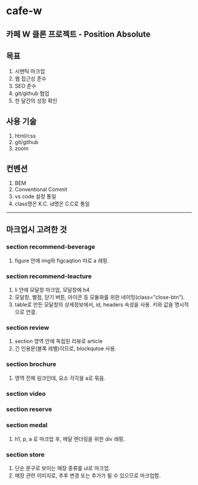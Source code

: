 # cafe-w
카페 W 클론 프로젝트 - Position Absolute
---
## 목표
  1. 시멘틱 마크업
  2. 웹 접근성 준수
  3. SEO 준수
  4. git/github 협업
  5. 한 달간의 성장 확인
## 사용 기술
  1. html/css
  2. git/github
  3. zoom
## 컨벤션
  1. BEM
  2. Conventional Commit
  3. vs code 설정 통일
  4. class명은 K.C. id명은 C.C로 통일
---
## 마크업시 고려한 것
  ### section recommend-beverage
  1. figure 안에 img와 figcaqtion 따로 a 래핑.
  ### section recommend-leacture
  1. li 안에 모달창 마크업, 모달창에 h4
  2. 모달창, 별점, 닫기 버튼, 아이콘 등 모듈화를 위한 네이밍(class="close-btn").
  3. table로 만든 모달창의 상세정보에서, id, headers 속성을 사용. 키와 값을 명시적으로 연결.
  ### section review
  1. section 영역 안에 독립된 리뷰로 article
  2. 긴 인용문(블록 레벨)이므로, blockqutoe 사용.
  ### section brochure
  1. 영역 전체 링크인데, 요소 각각을 a로 묶음.
  ### section video

  ### section reserve

  ### section medal
  1. h1, p, a 로 마크업 후, 메달 렌더링을 위한 div 래핑.
  ### section store
  1. 단순 문구로 보이는 매장 종류를 ul로 마크업.
  2. 매장 관련 이미지로, 추후 변경 또는 추가가 될 수 있으므로 마크업함.